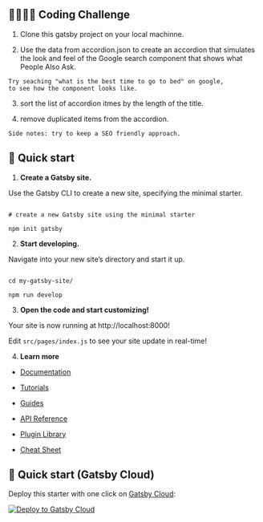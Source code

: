 ## 🕵️‍♂️🕵️‍♀️ Coding Challenge

1. Clone this gatsby project on your local machinne.

2. Use the data from accordion.json to create an accordion that simulates the look and feel of the Google search component that shows what People Also Ask.

```
Try seaching "what is the best time to go to bed" on google,
to see how the component looks like.
```

3. sort the list of accordion itmes by the length of the title.

4. remove duplicated items from the accordion.

`Side notes: try to keep a SEO friendly approach.`

##

## 🚀 Quick start

1.  **Create a Gatsby site.**

Use the Gatsby CLI to create a new site, specifying the minimal starter.

```shell

# create a new Gatsby site using the minimal starter

npm init gatsby

```

2.  **Start developing.**

Navigate into your new site’s directory and start it up.

```shell

cd my-gatsby-site/

npm run develop

```

3.  **Open the code and start customizing!**

Your site is now running at http://localhost:8000!

Edit `src/pages/index.js` to see your site update in real-time!

4.  **Learn more**

- [Documentation](https://www.gatsbyjs.com/docs/?utm_source=starter&utm_medium=readme&utm_campaign=minimal-starter)

- [Tutorials](https://www.gatsbyjs.com/tutorial/?utm_source=starter&utm_medium=readme&utm_campaign=minimal-starter)

- [Guides](https://www.gatsbyjs.com/tutorial/?utm_source=starter&utm_medium=readme&utm_campaign=minimal-starter)

- [API Reference](https://www.gatsbyjs.com/docs/api-reference/?utm_source=starter&utm_medium=readme&utm_campaign=minimal-starter)

- [Plugin Library](https://www.gatsbyjs.com/plugins?utm_source=starter&utm_medium=readme&utm_campaign=minimal-starter)

- [Cheat Sheet](https://www.gatsbyjs.com/docs/cheat-sheet/?utm_source=starter&utm_medium=readme&utm_campaign=minimal-starter)

## 🚀 Quick start (Gatsby Cloud)

Deploy this starter with one click on [Gatsby Cloud](https://www.gatsbyjs.com/cloud/):

[<img src="https://www.gatsbyjs.com/deploynow.svg" alt="Deploy to Gatsby Cloud">](https://www.gatsbyjs.com/dashboard/deploynow?url=https://github.com/gatsbyjs/gatsby-starter-minimal)
